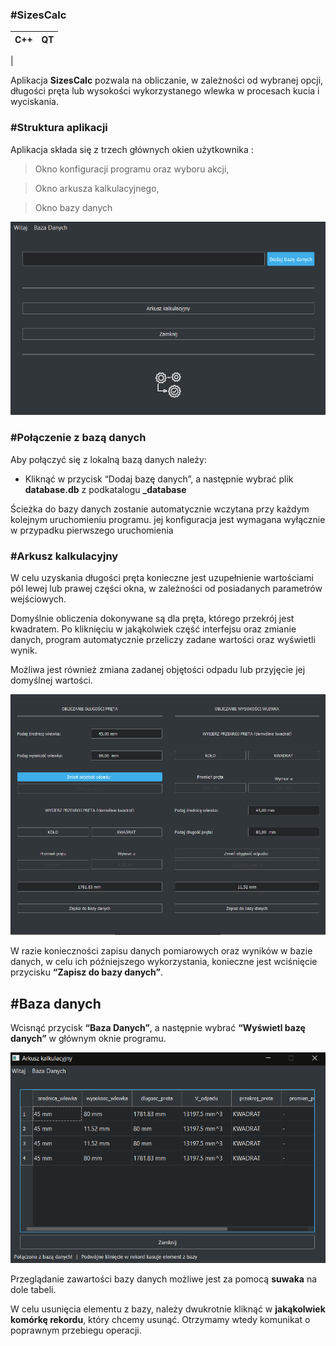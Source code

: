 ### #SizesCalc
| C++ | QT |
|--|--|
|

Aplikacja **SizesCalc** pozwala na obliczanie, w zależności od wybranej opcji, długości pręta lub wysokości wykorzystanego wlewka w procesach kucia i wyciskania. 


### #Struktura aplikacji
Aplikacja składa się z trzech głównych okien użytkownika :
> Okno konfiguracji programu oraz wyboru akcji, 

> Okno arkusza kalkulacyjnego, 

> Okno bazy danych


![Okno wyboru](https://github.com/DKrakowczyk/SizesCalc/blob/master/screenshots/main.PNG?raw=true)


### #Połączenie z bazą danych
Aby połączyć się z lokalną bazą danych należy:
-  Kliknąć w przycisk “Dodaj bazę danych”, a następnie wybrać plik **database.db** z podkatalogu **_database**

Ścieżka do bazy danych zostanie automatycznie wczytana przy każdym kolejnym uruchomieniu programu. jej konfiguracja jest wymagana wyłącznie w przypadku pierwszego uruchomienia 
	
### #Arkusz kalkulacyjny
W celu uzyskania długości pręta konieczne jest uzupełnienie wartościami pól lewej lub prawej części okna, w zależności od posiadanych parametrów wejściowych.

 Domyślnie obliczenia dokonywane są dla pręta, którego przekrój jest kwadratem. Po kliknięciu w jakąkolwiek część interfejsu oraz zmianie danych, program automatycznie przeliczy zadane wartości oraz wyświetli wynik. 
 
Możliwa jest również zmiana zadanej objętości odpadu lub przyjęcie jej domyślnej wartości. 

![Okno arkusza kalkulacyjnego](https://github.com/DKrakowczyk/SizesCalc/blob/master/screenshots/calculate.PNG?raw=true)

W razie konieczności zapisu danych pomiarowych oraz wyników w bazie danych, w celu ich późniejszego wykorzystania, konieczne jest wciśnięcie przycisku **“Zapisz do bazy danych”**.

## #Baza danych

 Wcisnąć przycisk **“Baza Danych”**, a następnie wybrać **“Wyświetl bazę danych”** w głównym oknie programu.
 
![Baza](https://github.com/DKrakowczyk/SizesCalc/blob/master/screenshots/database.PNG?raw=true)

Przeglądanie zawartości bazy danych możliwe jest za pomocą **suwaka** na dole tabeli.

 W celu usunięcia elementu z bazy, należy dwukrotnie kliknąć w **jakąkolwiek komórkę rekordu**, który chcemy usunąć. Otrzymamy wtedy komunikat o poprawnym przebiegu operacji.
